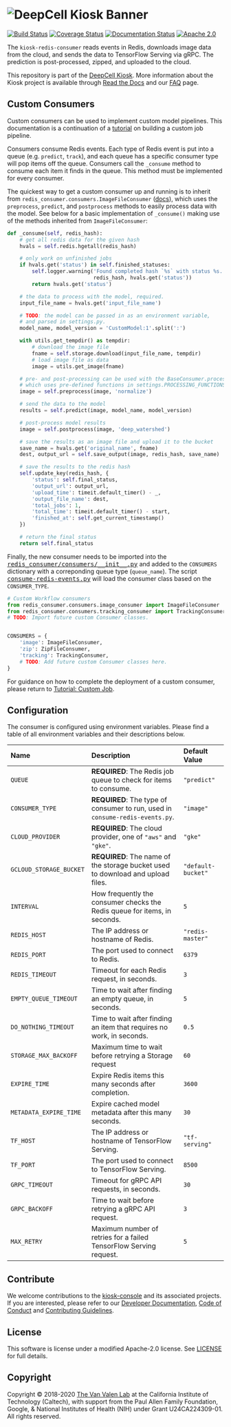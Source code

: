 # ![DeepCell Kiosk Banner](https://raw.githubusercontent.com/vanvalenlab/kiosk-console/master/docs/images/DeepCell_Kiosk_Banner.png)

[![Build Status](https://travis-ci.org/vanvalenlab/kiosk-redis-consumer.svg?branch=master)](https://travis-ci.org/vanvalenlab/kiosk-redis-consumer)
[![Coverage Status](https://coveralls.io/repos/github/vanvalenlab/kiosk-redis-consumer/badge.svg?branch=master)](https://coveralls.io/github/vanvalenlab/kiosk-redis-consumer?branch=master)
[![Documentation Status](https://readthedocs.org/projects/kiosk-redis-consumer/badge/?version=master)](https://deepcell-kiosk.readthedocs.io/projects/kiosk-redis-consumer/)
[![Apache 2.0](https://img.shields.io/badge/License-Apache%202.0-blue.svg)](/LICENSE)

The `kiosk-redis-consumer` reads events in Redis, downloads image data from the cloud, and sends the data to TensorFlow Serving via gRPC. The prediction is post-processed, zipped, and uploaded to the cloud.

This repository is part of the [DeepCell Kiosk](https://github.com/vanvalenlab/kiosk-console). More information about the Kiosk project is available through [Read the Docs](https://deepcell-kiosk.readthedocs.io/en/master) and our [FAQ](http://www.deepcell.org/faq) page.

## Custom Consumers

Custom consumers can be used to implement custom model pipelines. This documentation is a continuation of a [tutorial](https://deepcell-kiosk.readthedocs.io/en/master/CUSTOM-JOB.html) on building a custom job pipeline.

Consumers consume Redis events. Each type of Redis event is put into a queue (e.g. `predict`, `track`), and each queue has a specific consumer type will pop items off the queue.
Consumers call the `_consume` method to consume each item it finds in the queue.
This method must be implemented for every consumer.

The quickest way to get a custom consumer up and running is to inherit from `redis_consumer.consumers.ImageFileConsumer` ([docs](https://deepcell-kiosk.readthedocs.io/projects/kiosk-redis-consumer/en/master/redis_consumer.consumers.html)), which uses the `preprocess`, `predict`, and `postprocess` methods to easily process data with the model.
See below for a basic implementation of `_consume()` making use of the methods inherited from `ImageFileConsumer`:

```python
def _consume(self, redis_hash):
    # get all redis data for the given hash
    hvals = self.redis.hgetall(redis_hash)

    # only work on unfinished jobs
    if hvals.get('status') in self.finished_statuses:
        self.logger.warning('Found completed hash `%s` with status %s.',
                            redis_hash, hvals.get('status'))
        return hvals.get('status')

    # the data to process with the model, required.
    input_file_name = hvals.get('input_file_name')

    # TODO: the model can be passed in as an environment variable,
    # and parsed in settings.py.
    model_name, model_version = 'CustomModel:1'.split(':')

    with utils.get_tempdir() as tempdir:
        # download the image file
        fname = self.storage.download(input_file_name, tempdir)
        # load image file as data
        image = utils.get_image(fname)

    # pre- and post-processing can be used with the BaseConsumer.process,
    # which uses pre-defined functions in settings.PROCESSING_FUNCTIONS.
    image = self.preprocess(image, 'normalize')

    # send the data to the model
    results = self.predict(image, model_name, model_version)

    # post-process model results
    image = self.postprocess(image, 'deep_watershed')

    # save the results as an image file and upload it to the bucket
    save_name = hvals.get('original_name', fname)
    dest, output_url = self.save_output(image, redis_hash, save_name)

    # save the results to the redis hash
    self.update_key(redis_hash, {
        'status': self.final_status,
        'output_url': output_url,
        'upload_time': timeit.default_timer() - _,
        'output_file_name': dest,
        'total_jobs': 1,
        'total_time': timeit.default_timer() - start,
        'finished_at': self.get_current_timestamp()
    })

    # return the final status
    return self.final_status
```

Finally, the new consumer needs to be imported into the <tt><a href="https://github.com/vanvalenlab/kiosk-redis-consumer/blob/master/redis_consumer/consumers/__init__.py">redis_consumer/consumers/\_\_init\_\_.py</a></tt> and added to the `CONSUMERS` dictionary with a correponding queue type (`queue_name`). The script <tt><a href="https://github.com/vanvalenlab/kiosk-redis-consumer/blob/master/consume-redis-events.py">consume-redis-events.py</a></tt> will load the consumer class based on the `CONSUMER_TYPE`.

```python
# Custom Workflow consumers
from redis_consumer.consumers.image_consumer import ImageFileConsumer
from redis_consumer.consumers.tracking_consumer import TrackingConsumer
# TODO: Import future custom Consumer classes.


CONSUMERS = {
    'image': ImageFileConsumer,
    'zip': ZipFileConsumer,
    'tracking': TrackingConsumer,
    # TODO: Add future custom Consumer classes here.
}
```

For guidance on how to complete the deployment of a custom consumer, please return to [Tutorial: Custom Job](https://deepcell-kiosk.readthedocs.io/en/master/CUSTOM-JOB.html).

## Configuration

The consumer is configured using environment variables. Please find a table of all environment variables and their descriptions below.

| Name | Description | Default Value |
| :--- | :--- | :--- |
| `QUEUE` | **REQUIRED**: The Redis job queue to check for items to consume. | `"predict"` |
| `CONSUMER_TYPE` | **REQUIRED**: The type of consumer to run, used in `consume-redis-events.py`. | `"image"` |
| `CLOUD_PROVIDER` | **REQUIRED**: The cloud provider, one of `"aws"` and `"gke"`. | `"gke"` |
| `GCLOUD_STORAGE_BUCKET` | **REQUIRED**: The name of the storage bucket used to download and upload files. | `"default-bucket"` |
| `INTERVAL` | How frequently the consumer checks the Redis queue for items, in seconds. | `5` |
| `REDIS_HOST` | The IP address or hostname of Redis. | `"redis-master"` |
| `REDIS_PORT` | The port used to connect to Redis. | `6379` |
| `REDIS_TIMEOUT` | Timeout for each Redis request, in seconds. | `3` |
| `EMPTY_QUEUE_TIMEOUT` | Time to wait after finding an empty queue, in seconds. | `5` |
| `DO_NOTHING_TIMEOUT` | Time to wait after finding an item that requires no work, in seconds. | `0.5` |
| `STORAGE_MAX_BACKOFF` | Maximum time to wait before retrying a Storage request | `60` |
| `EXPIRE_TIME` | Expire Redis items this many seconds after completion. | `3600` |
| `METADATA_EXPIRE_TIME` | Expire cached model metadata after this many seconds. | `30` |
| `TF_HOST` | The IP address or hostname of TensorFlow Serving. | `"tf-serving"` |
| `TF_PORT` | The port used to connect to TensorFlow Serving. | `8500` |
| `GRPC_TIMEOUT` | Timeout for gRPC API requests, in seconds. | `30` |
| `GRPC_BACKOFF` | Time to wait before retrying a gRPC API request. | `3` |
| `MAX_RETRY` | Maximum number of retries for a failed TensorFlow Serving request. | `5` |

## Contribute

We welcome contributions to the [kiosk-console](https://github.com/vanvalenlab/kiosk-console) and its associated projects. If you are interested, please refer to our [Developer Documentation](https://deepcell-kiosk.readthedocs.io/en/master/DEVELOPER.html), [Code of Conduct](https://github.com/vanvalenlab/kiosk-console/blob/master/CODE_OF_CONDUCT.md) and [Contributing Guidelines](https://github.com/vanvalenlab/kiosk-console/blob/master/CONTRIBUTING.md).

## License

This software is license under a modified Apache-2.0 license. See [LICENSE](/LICENSE) for full  details.

## Copyright

Copyright © 2018-2020 [The Van Valen Lab](http://www.vanvalen.caltech.edu/) at the California Institute of Technology (Caltech), with support from the Paul Allen Family Foundation, Google, & National Institutes of Health (NIH) under Grant U24CA224309-01.
All rights reserved.
